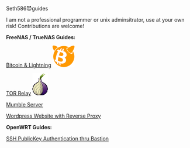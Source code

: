 Seth586😈guides

I am not a professional programmer or unix adminsitrator, use at your own risk!
Contributions are welcome!

**FreeNAS / TrueNAS Guides:**

[₿itcoin & Lightning️](FreeNAS/bitcoin/README.md) ![BSDBTC60.png](FreeNAS/bitcoin/images/BSDBTC60.png)

[TOR Relay](FreeNAS/tor_relay/README.md) ![BSDBTC60.png](FreeNAS/tor_relay/images/tor60.png) 

[Mumble Server](FreeNAS/mumble/README.md)

[Wordpress Website with Reverse Proxy](FreeNAS/webserver/README.md)

**OpenWRT Guides:**

[SSH PublicKey Authentication thru Bastion](OpenWRT/security/README.md)


